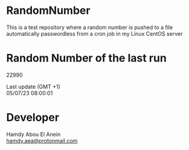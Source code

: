 # RandomNumber    
This is a test repository where a random number is pushed to a file automatically passwordless from a cron job in my Linux CentOS server    
# Random Number of the last run   
22990
      
Last update (GMT +1)    
05/07/23 08:00:01
# Developer    
Hamdy Abou El Anein   
hamdy.aea@protonmail.com
